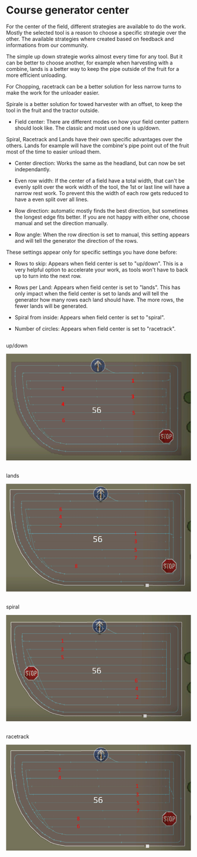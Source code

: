 # Course generator center

  
  
For the center of the field, different strategies are available to do the work. Mostly the selected tool is a reason to choose a specific strategie over the other. The available strategies where created based on feedback and informations from our community.  
  
The simple up down strategie works almost every time for any tool. But it can be better to choose another, for example when harvesting with a combine, lands is a better way to keep the pipe outside of the fruit for a more efficient unloading.  
  
For Chopping, racetrack can be a better solution for less narrow turns to make the work for the unloader easier.  
  
Spirale is a better solution for towed harvester with an offset, to keep the tool in the fruit and the tractor outside.  
  


  
  
    
- Field center: There are different modes on how your field center pattern should look like. The classic and most used one is up/down.  
  
Spiral, Racetrack and Lands have their own specific advantages over the others. Lands for example will have the combine's pipe point out of the fruit most of the time to easier unload them.  
  
    
- Center direction: Works the same as the headland, but can now be set independantly.  
  
    
- Even row width: If the center of a field have a total width, that can't be evenly split over the work width of the tool, the 1st or last line will have a narrow rest work. To prevent this the width of each row gets reduced to have a even split over all lines.  
  
    
- Row direction: automatic mostly finds the best direction, but sometimes the longest edge fits better. If you are not happy with either one, choose manual and set the direction manually.  
  
    
- Row angle: When the row direction is set to manual, this setting appears and will tell the generator the direction of the rows.  
  
  
  
These settings appear only for specific settings you have done before:  
  
    
- Rows to skip: Appears when field center is set to "up/down". This is a very helpful option to accelerate your work, as tools won't have to back up to turn into the next row.  
  
    
- Rows per Land: Appears when field center is set to "lands". This has only impact when the field center is set to lands and will tell the generator how many rows each land should have. The more rows, the fewer lands will be generated.  
  
    
- Spiral from inside: Appears when field center is set to "spiral".  
  
    
- Number of circles: Appears when field center is set to "racetrack".  
  


## 
up/down


![Image](../assets/images/updown_0_0_1024_591.png)

## 
lands


![Image](../assets/images/lands_0_0_1024_599.png)

## 
spiral


![Image](../assets/images/spiral_0_0_1024_590.png)

## 
racetrack


![Image](../assets/images/racetrack_0_0_1024_589.png)

